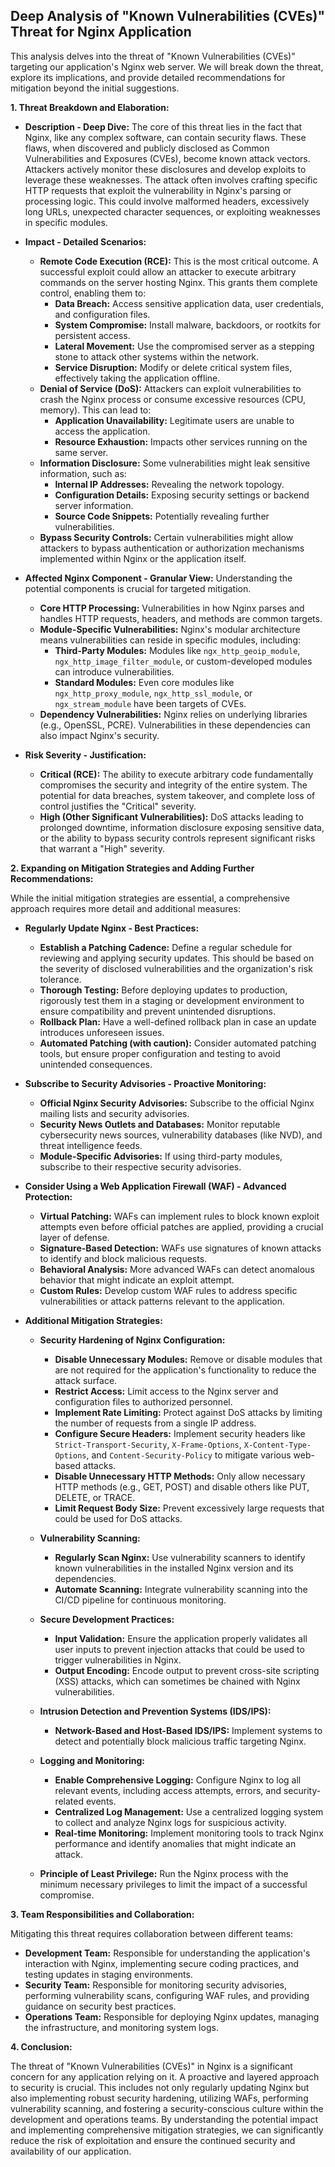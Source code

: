 ## Deep Analysis of "Known Vulnerabilities (CVEs)" Threat for Nginx Application

This analysis delves into the threat of "Known Vulnerabilities (CVEs)" targeting our application's Nginx web server. We will break down the threat, explore its implications, and provide detailed recommendations for mitigation beyond the initial suggestions.

**1. Threat Breakdown and Elaboration:**

* **Description - Deep Dive:**  The core of this threat lies in the fact that Nginx, like any complex software, can contain security flaws. These flaws, when discovered and publicly disclosed as Common Vulnerabilities and Exposures (CVEs), become known attack vectors. Attackers actively monitor these disclosures and develop exploits to leverage these weaknesses. The attack often involves crafting specific HTTP requests that exploit the vulnerability in Nginx's parsing or processing logic. This could involve malformed headers, excessively long URLs, unexpected character sequences, or exploiting weaknesses in specific modules.

* **Impact - Detailed Scenarios:**
    * **Remote Code Execution (RCE):** This is the most critical outcome. A successful exploit could allow an attacker to execute arbitrary commands on the server hosting Nginx. This grants them complete control, enabling them to:
        * **Data Breach:** Access sensitive application data, user credentials, and configuration files.
        * **System Compromise:** Install malware, backdoors, or rootkits for persistent access.
        * **Lateral Movement:** Use the compromised server as a stepping stone to attack other systems within the network.
        * **Service Disruption:**  Modify or delete critical system files, effectively taking the application offline.
    * **Denial of Service (DoS):** Attackers can exploit vulnerabilities to crash the Nginx process or consume excessive resources (CPU, memory). This can lead to:
        * **Application Unavailability:** Legitimate users are unable to access the application.
        * **Resource Exhaustion:**  Impacts other services running on the same server.
    * **Information Disclosure:** Some vulnerabilities might leak sensitive information, such as:
        * **Internal IP Addresses:** Revealing the network topology.
        * **Configuration Details:** Exposing security settings or backend server information.
        * **Source Code Snippets:**  Potentially revealing further vulnerabilities.
    * **Bypass Security Controls:**  Certain vulnerabilities might allow attackers to bypass authentication or authorization mechanisms implemented within Nginx or the application itself.

* **Affected Nginx Component - Granular View:**  Understanding the potential components is crucial for targeted mitigation.
    * **Core HTTP Processing:** Vulnerabilities in how Nginx parses and handles HTTP requests, headers, and methods are common targets.
    * **Module-Specific Vulnerabilities:**  Nginx's modular architecture means vulnerabilities can reside in specific modules, including:
        * **Third-Party Modules:**  Modules like `ngx_http_geoip_module`, `ngx_http_image_filter_module`, or custom-developed modules can introduce vulnerabilities.
        * **Standard Modules:** Even core modules like `ngx_http_proxy_module`, `ngx_http_ssl_module`, or `ngx_stream_module` have been targets of CVEs.
    * **Dependency Vulnerabilities:** Nginx relies on underlying libraries (e.g., OpenSSL, PCRE). Vulnerabilities in these dependencies can also impact Nginx's security.

* **Risk Severity - Justification:**
    * **Critical (RCE):**  The ability to execute arbitrary code fundamentally compromises the security and integrity of the entire system. The potential for data breaches, system takeover, and complete loss of control justifies the "Critical" severity.
    * **High (Other Significant Vulnerabilities):**  DoS attacks leading to prolonged downtime, information disclosure exposing sensitive data, or the ability to bypass security controls represent significant risks that warrant a "High" severity.

**2. Expanding on Mitigation Strategies and Adding Further Recommendations:**

While the initial mitigation strategies are essential, a comprehensive approach requires more detail and additional measures:

* **Regularly Update Nginx - Best Practices:**
    * **Establish a Patching Cadence:** Define a regular schedule for reviewing and applying security updates. This should be based on the severity of disclosed vulnerabilities and the organization's risk tolerance.
    * **Thorough Testing:** Before deploying updates to production, rigorously test them in a staging or development environment to ensure compatibility and prevent unintended disruptions.
    * **Rollback Plan:** Have a well-defined rollback plan in case an update introduces unforeseen issues.
    * **Automated Patching (with caution):** Consider automated patching tools, but ensure proper configuration and testing to avoid unintended consequences.

* **Subscribe to Security Advisories - Proactive Monitoring:**
    * **Official Nginx Security Advisories:** Subscribe to the official Nginx mailing lists and security advisories.
    * **Security News Outlets and Databases:** Monitor reputable cybersecurity news sources, vulnerability databases (like NVD), and threat intelligence feeds.
    * **Module-Specific Advisories:** If using third-party modules, subscribe to their respective security advisories.

* **Consider Using a Web Application Firewall (WAF) - Advanced Protection:**
    * **Virtual Patching:** WAFs can implement rules to block known exploit attempts even before official patches are applied, providing a crucial layer of defense.
    * **Signature-Based Detection:** WAFs use signatures of known attacks to identify and block malicious requests.
    * **Behavioral Analysis:** More advanced WAFs can detect anomalous behavior that might indicate an exploit attempt.
    * **Custom Rules:**  Develop custom WAF rules to address specific vulnerabilities or attack patterns relevant to the application.

* **Additional Mitigation Strategies:**

    * **Security Hardening of Nginx Configuration:**
        * **Disable Unnecessary Modules:** Remove or disable modules that are not required for the application's functionality to reduce the attack surface.
        * **Restrict Access:** Limit access to the Nginx server and configuration files to authorized personnel.
        * **Implement Rate Limiting:** Protect against DoS attacks by limiting the number of requests from a single IP address.
        * **Configure Secure Headers:** Implement security headers like `Strict-Transport-Security`, `X-Frame-Options`, `X-Content-Type-Options`, and `Content-Security-Policy` to mitigate various web-based attacks.
        * **Disable Unnecessary HTTP Methods:** Only allow necessary HTTP methods (e.g., GET, POST) and disable others like PUT, DELETE, or TRACE.
        * **Limit Request Body Size:** Prevent excessively large requests that could be used for DoS attacks.

    * **Vulnerability Scanning:**
        * **Regularly Scan Nginx:** Use vulnerability scanners to identify known vulnerabilities in the installed Nginx version and its dependencies.
        * **Automate Scanning:** Integrate vulnerability scanning into the CI/CD pipeline for continuous monitoring.

    * **Secure Development Practices:**
        * **Input Validation:**  Ensure the application properly validates all user inputs to prevent injection attacks that could be used to trigger vulnerabilities in Nginx.
        * **Output Encoding:**  Encode output to prevent cross-site scripting (XSS) attacks, which can sometimes be chained with Nginx vulnerabilities.

    * **Intrusion Detection and Prevention Systems (IDS/IPS):**
        * **Network-Based and Host-Based IDS/IPS:** Implement systems to detect and potentially block malicious traffic targeting Nginx.

    * **Logging and Monitoring:**
        * **Enable Comprehensive Logging:** Configure Nginx to log all relevant events, including access attempts, errors, and security-related events.
        * **Centralized Log Management:**  Use a centralized logging system to collect and analyze Nginx logs for suspicious activity.
        * **Real-time Monitoring:**  Implement monitoring tools to track Nginx performance and identify anomalies that might indicate an attack.

    * **Principle of Least Privilege:** Run the Nginx process with the minimum necessary privileges to limit the impact of a successful compromise.

**3. Team Responsibilities and Collaboration:**

Mitigating this threat requires collaboration between different teams:

* **Development Team:** Responsible for understanding the application's interaction with Nginx, implementing secure coding practices, and testing updates in staging environments.
* **Security Team:** Responsible for monitoring security advisories, performing vulnerability scans, configuring WAF rules, and providing guidance on security best practices.
* **Operations Team:** Responsible for deploying Nginx updates, managing the infrastructure, and monitoring system logs.

**4. Conclusion:**

The threat of "Known Vulnerabilities (CVEs)" in Nginx is a significant concern for any application relying on it. A proactive and layered approach to security is crucial. This includes not only regularly updating Nginx but also implementing robust security hardening, utilizing WAFs, performing vulnerability scanning, and fostering a security-conscious culture within the development and operations teams. By understanding the potential impact and implementing comprehensive mitigation strategies, we can significantly reduce the risk of exploitation and ensure the continued security and availability of our application.
